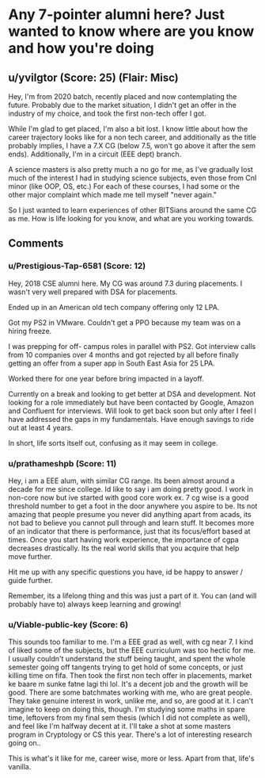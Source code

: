 # Any 7-pointer alumni here? Just wanted to know where are you know and how you're doing
## u/yvilgtor (Score: 25) (Flair: Misc)
Hey, I'm from 2020 batch, recently placed and now contemplating the future. Probably due to the market situation, I didn't get an offer in the industry of my choice, and took the first non-tech offer I got. 


While I'm glad to get placed, I'm also a bit lost. I know little about how the career trajectory looks like for a non tech career, and additionally as the title probably implies, I have a 7.X CG (below 7.5, won't go above it after the sem ends). Additionally, I'm in a circuit (EEE dept) branch.


A science masters is also pretty much a no go for me, as I've gradually lost much of the interest I had in studying science subjects, even those from CnI minor (like OOP, OS, etc.) For each of these courses, I had some or the other major complaint which made me tell myself "never again." 


So I just wanted to learn experiences of other BITSians around the same CG as me. How is life looking for you know, and what are you working towards.


## Comments

### u/Prestigious-Tap-6581 (Score: 12)
Hey, 2018 CSE alumni here. 
My CG was around 7.3 during placements.
I wasn't very well prepared with DSA for placements.

Ended up in an American old tech company offering only 12 LPA.

Got my PS2 in VMware. Couldn't get a PPO because my team was on a hiring freeze.

I was prepping for off- campus roles in parallel with PS2. 
Got interview calls from 10 companies over 4 months and got rejected by all before finally getting an offer from a super app in South East Asia for 25 LPA.

Worked there for one year before bring impacted in a layoff.

Currently on a break and looking to  get better at DSA and development. Not looking for a role immediately but have been contacted by Google, Amazon and Confluent for interviews. Will look to get back soon but only after I feel I have addressed the gaps in my fundamentals. Have enough savings to ride out at least 4 years.

In short, life sorts itself out, confusing as it may seem in college.


### u/prathameshpb (Score: 11)
Hey, i am a EEE alum, with similar CG range. Its been almost around a decade for me since college. 
Id like to say i am doing pretty good. I work in non-core now but ive started with good core work ex. 7 cg wise is a good threshold number to get a foot in the door anywhere you aspire to be. Its not amazing that people presume you never did anything apart from acads, its not bad to believe you cannot pull through and learn stuff. It becomes more of an indicator that there is performance, just that its focus/effort based at times. 
Once you start having work experience, the importance of cgpa decreases drastically. Its the real world skills that you acquire that help move further. 

Hit me up with any specific questions you have, id be happy to answer / guide further. 

Remember, its a lifelong thing and this was just a part of it. You can (and will probably have to) always keep learning and growing!


### u/Viable-public-key (Score: 6)
This sounds too familiar to me. I'm a EEE grad as well, with cg near 7. I kind of liked some of the subjects, but the EEE curriculum was too hectic for me. I usually couldn't understand the stuff being taught, and spent the whole semester going off tangents trying to get hold of some concepts, or just killing time on fifa. Then took the first non tech offer in placements, market ke baare m sunke fatne lagi thi lol. It's a decent job and the growth will be good. There are some batchmates working with me, who are great people. They take genuine interest in work, unlike me, and so, are good at it. I can't imagine to keep on doing this, though. 
I'm studying some maths in spare time, leftovers from my final sem thesis (which I did not complete as well), and feel like I'm halfway decent at it. I'll take a shot at some masters program in Cryptology or CS this year. 
There's a lot of interesting research going on.. 

This is what's it like for me, career wise, more or less. Apart from that, life's vanilla.




